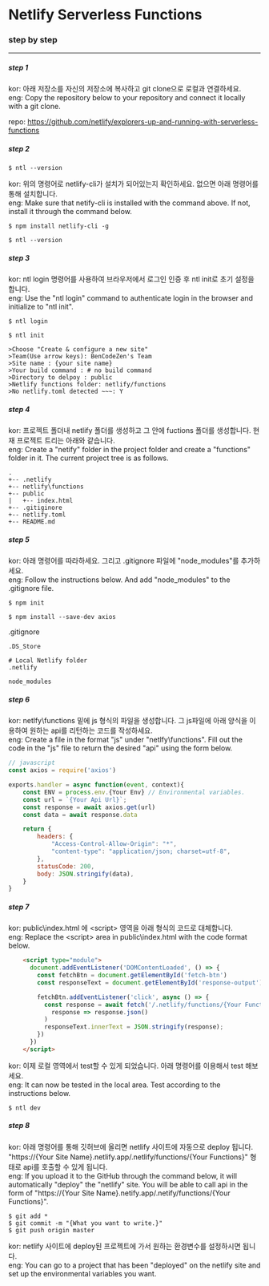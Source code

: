 # Netlify Serverless Functions

### step by step
-----------------
##### step 1
kor: 아래 저장소를  자신의 저장소에  복사하고 git clone으로 로컬과 연결하세요.   
eng: Copy the repository below to your repository and connect it locally with a git clone.   

repo: https://github.com/netlify/explorers-up-and-running-with-serverless-functions   


##### step 2

    $ ntl --version

kor: 위의 명령어로 netlify-cli가 설치가 되어있는지 확인하세요. 없으면 아래 명령어를 통해 설치합니다.   
eng: Make sure that netify-cli is installed with the command above. If not, install it through the command below.

    $ npm install netlify-cli -g

    $ ntl --version
   
##### step 3
kor: ntl login 명령어를 사용하여 브라우저에서 로그인 인증 후 ntl init로 초기 설정을 합니다.   
eng: Use the "ntl login" command to authenticate login in the browser and initialize to "ntl init".

    $ ntl login

    $ ntl init

    >Choose "Create & configure a new site"
    >Team(Use arrow keys): BenCodeZen's Team
    >Site name : {your site name}
    >Your build command : # no build command
    >Directory to delpoy : public
    >Netlify functions folder: netlify/functions
    >No netlify.toml detected ~~~: Y

##### step 4
kor: 프로젝트 폴더내 netlify 폴더를 생성하고 그 안에 fuctions 폴더를 생성합니다. 현재 프로젝트 트리는 아래와 같습니다.   
eng: Create a "netify" folder in the project folder and create a "functions" folder in it. The current project tree is as follows.
```
.
+-- .netlify
+-- netlify\functions
+-- public
|   +-- index.html
+-- .gitiginore
+-- netlify.toml
+-- README.md
```
##### step 5
kor: 아래 명령어를 따라하세요. 그리고 .gitignore 파일에 "node_modules"를 추가하세요.   
eng: Follow the instructions below. And add "node_modules" to the .gitignore file.
```
$ npm init

$ npm install --save-dev axios
```
.gitignore
```
.DS_Store

# Local Netlify folder
.netlify

node_modules
```


##### step 6
kor: netlfy\functions 밑에 js 형식의 파일을 생성합니다. 그 js파일에 아래 양식을 이용하여 원하는 api를 리턴하는 코드를 작성하세요.   
eng: Create a file in the format "js" under "netlfy\functions". Fill out the code in the "js" file to return the desired "api" using the form below.

```javascript
// javascript
const axios = require('axios')

exports.handler = async function(event, context){
    const ENV = process.env.{Your Env} // Environmental variables.
    const url = `{Your Api Url}`;
    const response = await axios.get(url)
    const data = await response.data

    return {
        headers: {
            "Access-Control-Allow-Origin": "*",
            "content-type": "application/json; charset=utf-8",
        },
        statusCode: 200,
        body: JSON.stringify(data),
    }
}
```
##### step 7
kor: public\index.html 에 \<script> 영역을 아래 형식의 코드로 대체합니다.   
eng: Replace the \<script> area in public\index.html with the code format below.
```html
    <script type="module">
      document.addEventListener('DOMContentLoaded', () => {
        const fetchBtn = document.getElementById('fetch-btn')
        const responseText = document.getElementById('response-output')

        fetchBtn.addEventListener('click', async () => {
          const response = await fetch('/.netlify/functions/{Your Function Name}').then(
            response => response.json()
          )
          responseText.innerText = JSON.stringify(response);
        })
      })
    </script>
```
kor: 이제 로컬 영역에서 test할 수 있게 되었습니다. 아래 명령어를 이용해서 test 해보세요.   
eng: It can now be tested in the local area. Test according to the instructions below.
```
$ ntl dev
```
   
##### step 8
kor: 아래 명령어를 통해 깃허브에 올리면 netlify 사이트에 자동으로 deploy 됩니다. "https://{Your Site Name}.netlify.app/.netlify/functions/{Your Functions}" 형태로 api를 호출할 수 있게 됩니다.   
eng: If you upload it to the GitHub through the command below, it will automatically "deploy" the "netlify" site. You will be able to call api in the form of "https://{Your Site Name}.netify.app/.netify/functions/{Your Functions}".
```
$ git add *
$ git commit -m "{What you want to write.}"
$ git push origin master
```

kor: netlify 사이트에 deploy된 프로젝트에 가서 원하는 환경변수를 설정하시면 됩니다.   
eng: You can go to a project that has been "deployed" on the netlify site and set up the environmental variables you want.